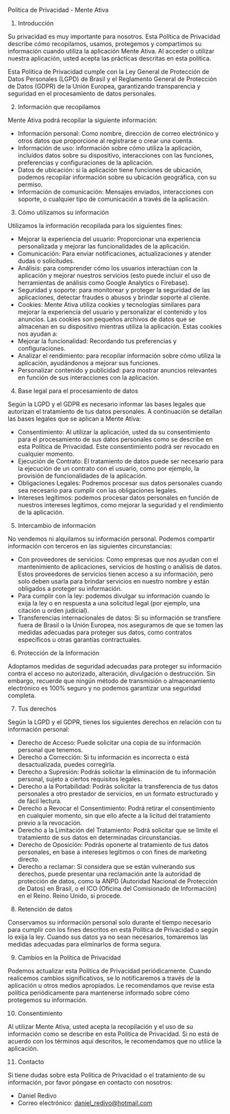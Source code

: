 Política de Privacidad - Mente Ativa


1. Introducción

Su privacidad es muy importante para nosotros. Esta Política de Privacidad describe cómo recopilamos, usamos, protegemos y compartimos su información cuando utiliza la aplicación Mente Ativa. Al acceder o utilizar nuestra aplicación, usted acepta las prácticas descritas en esta política.

Esta Política de Privacidad cumple con la Ley General de Protección de Datos Personales (LGPD) de Brasil y el Reglamento General de Protección de Datos (GDPR) de la Unión Europea, garantizando transparencia y seguridad en el procesamiento de datos personales.


2. Información que recopilamos

Mente Ativa podrá recopilar la siguiente información:

- Información personal: Como nombre, dirección de correo electrónico y otros datos que proporcione al registrarse o crear una cuenta.
- Información de uso: información sobre cómo utiliza la aplicación, incluidos datos sobre su dispositivo, interacciones con las funciones, preferencias y configuraciones de la aplicación.
- Datos de ubicación: si la aplicación tiene funciones de ubicación, podemos recopilar información sobre su ubicación geográfica, con su permiso.
- Información de comunicación: Mensajes enviados, interacciones con soporte, o cualquier tipo de comunicación a través de la aplicación.


3. Cómo utilizamos su información

Utilizamos la información recopilada para los siguientes fines:

 - Mejorar la experiencia del usuario: Proporcionar una experiencia personalizada y mejorar las funcionalidades de la aplicación.
 - Comunicación: Para enviar notificaciones, actualizaciones y atender dudas o solicitudes.
 - Análisis: para comprender cómo los usuarios interactúan con la aplicación y mejorar nuestros servicios (esto puede incluir el uso de herramientas de análisis como Google Analytics o Firebase).
 - Seguridad y soporte: para monitorear y proteger la seguridad de las aplicaciones, detectar fraudes o abusos y brindar soporte al cliente.
 - Cookies: Mente Ativa utiliza cookies y tecnologías similares para mejorar la experiencia del usuario y personalizar el contenido y los anuncios. Las cookies son pequeños archivos de datos que se almacenan en su dispositivo mientras utiliza la aplicación. Estas cookies nos ayudan a:
 - Mejorar la funcionalidad: Recordando tus preferencias y configuraciones.
 - Analizar el rendimiento: para recopilar información sobre cómo utiliza la aplicación, ayudándonos a mejorar sus funciones.
 - Personalizar contenido y publicidad: para mostrar anuncios relevantes en función de sus interacciones con la aplicación.


4. Base legal para el procesamiento de datos

Según la LGPD y el GDPR es necesario informar las bases legales que autorizan el tratamiento de tus datos personales. A continuación se detallan las bases legales que se aplican a Mente Ativa:

- Consentimiento: Al utilizar la aplicación, usted da su consentimiento para el procesamiento de sus datos personales como se describe en esta Política de Privacidad. Este consentimiento podrá ser revocado en cualquier momento.
- Ejecución de Contrato: El tratamiento de datos puede ser necesario para la ejecución de un contrato con el usuario, como por ejemplo, la provisión de funcionalidades de la aplicación.
- Obligaciones Legales: Podremos procesar sus datos personales cuando sea necesario para cumplir con las obligaciones legales.
- Intereses legítimos: podemos procesar datos personales en función de nuestros intereses legítimos, como mejorar la seguridad y el rendimiento de la aplicación.


5. Intercambio de información

No vendemos ni alquilamos su información personal. Podemos compartir información con terceros en las siguientes circunstancias:

- Con proveedores de servicios: Como empresas que nos ayudan con el mantenimiento de aplicaciones, servicios de hosting o análisis de datos. Estos proveedores de servicios tienen acceso a su información, pero solo deben usarla para brindar servicios en nuestro nombre y están obligados a proteger su información.
- Para cumplir con la ley: podemos divulgar su información cuando lo exija la ley o en respuesta a una solicitud legal (por ejemplo, una citación u orden judicial).
- Transferencias internacionales de datos: Si su información se transfiere fuera de Brasil o la Unión Europea, nos aseguramos de que se tomen las medidas adecuadas para proteger sus datos, como contratos específicos u otras garantías contractuales.


6. Protección de la Información

Adoptamos medidas de seguridad adecuadas para proteger su información contra el acceso no autorizado, alteración, divulgación o destrucción. Sin embargo, recuerde que ningún método de transmisión o almacenamiento electrónico es 100% seguro y no podemos garantizar una seguridad completa.


7. Tus derechos

Según la LGPD y el GDPR, tienes los siguientes derechos en relación con tu información personal:

- Derecho de Acceso: Puede solicitar una copia de su información personal que tenemos.
- Derecho a Corrección: Si tu información es incorrecta o está desactualizada, puedes corregirla.
- Derecho a Supresión: Podrás solicitar la eliminación de tu información personal, sujeto a ciertos requisitos legales.
- Derecho a la Portabilidad: Podrás solicitar la transferencia de tus datos personales a otro prestador de servicios, en un formato estructurado y de fácil lectura.
- Derecho a Revocar el Consentimiento: Podrá retirar el consentimiento en cualquier momento, sin que ello afecte a la licitud del tratamiento previo a la revocación.
- Derecho a la Limitación del Tratamiento: Podrá solicitar que se limite el tratamiento de sus datos en determinadas circunstancias.
- Derecho de Oposición: Podrás oponerte al tratamiento de tus datos personales, en base a intereses legítimos o con fines de marketing directo.
- Derecho a reclamar: Si considera que se están vulnerando sus derechos, puede presentar una reclamación ante la autoridad de protección de datos, como la ANPD (Autoridad Nacional de Protección de Datos) en Brasil, o el ICO (Oficina del Comisionado de Información) en el Reino. Reino Unido, si procede.


8. Retención de datos

Conservamos su información personal solo durante el tiempo necesario para cumplir con los fines descritos en esta Política de Privacidad o según lo exija la ley. Cuando sus datos ya no sean necesarios, tomaremos las medidas adecuadas para eliminarlos de forma segura.


9. Cambios en la Política de Privacidad

Podemos actualizar esta Política de Privacidad periódicamente. Cuando realicemos cambios significativos, se lo notificaremos a través de la aplicación u otros medios apropiados. Le recomendamos que revise esta política periódicamente para mantenerse informado sobre cómo protegemos su información.


10. Consentimiento

Al utilizar Mente Ativa, usted acepta la recopilación y el uso de su información como se describe en esta Política de Privacidad. Si no está de acuerdo con los términos aquí descritos, le recomendamos que no utilice la aplicación.


11. Contacto

Si tiene dudas sobre esta Política de Privacidad o el tratamiento de su información, por favor póngase en contacto con nosotros:

- Daniel Redivo
- Correo electrónico: daniel_redivo@hotmail.com
